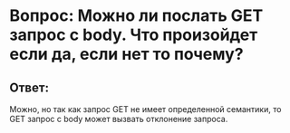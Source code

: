 # Вопрос: Можно ли послать GET запрос с body. Что произойдет если да, если нет то почему?

## Ответ:
Можно, но так как запрос GET не имеет определенной семантики, то GET запрос с body может вызвать отклонение запроса.
